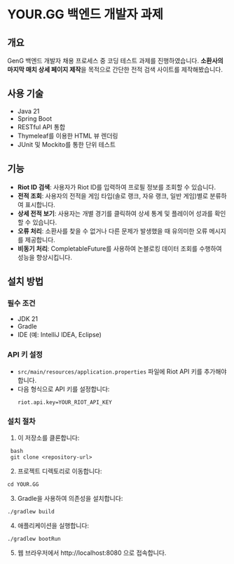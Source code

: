# YOUR.GG 백엔드 개발자 과제

## 개요
GenG 백엔드 개발자 채용 프로세스 중 코딩 테스트 과제를 진행하였습니다. **소환사의 마지막 매치 상세 페이지 제작**을 목적으로 간단한 전적 검색 사이트를 제작해봤습니다.

## 사용 기술
- Java 21
- Spring Boot
- RESTful API 통합
- Thymeleaf를 이용한 HTML 뷰 렌더링
- JUnit 및 Mockito를 통한 단위 테스트

## 기능
- **Riot ID 검색**: 사용자가 Riot ID를 입력하여 프로필 정보를 조회할 수 있습니다.
- **전적 조회**: 사용자의 전적을 게임 타입(솔로 랭크, 자유 랭크, 일반 게임)별로 분류하여 표시합니다.
- **상세 전적 보기**: 사용자는 개별 경기를 클릭하여 상세 통계 및 플레이어 성과를 확인할 수 있습니다.
- **오류 처리**: 소환사를 찾을 수 없거나 다른 문제가 발생했을 때 유의미한 오류 메시지를 제공합니다.
- **비동기 처리**: CompletableFuture를 사용하여 논블로킹 데이터 조회를 수행하여 성능을 향상시킵니다.

## 설치 방법

### 필수 조건
- JDK 21
- Gradle
- IDE (예: IntelliJ IDEA, Eclipse)

### API 키 설정
- `src/main/resources/application.properties` 파일에 Riot API 키를 추가해야 합니다. 
- 다음 형식으로 API 키를 설정합니다:
   ```properties
   riot.api.key=YOUR_RIOT_API_KEY
   ```

### 설치 절차
1. 이 저장소를 클론합니다:
  ```
   bash
   git clone <repository-url>
  ```
 
2. 프로젝트 디렉토리로 이동합니다:
  ```
  cd YOUR.GG
  ```
3. Gradle을 사용하여 의존성을 설치합니다:
  ```
  ./gradlew build
  ```
4. 애플리케이션을 실행합니다:
  ```
  ./gradlew bootRun
  ```
5. 웹 브라우저에서 http://localhost:8080 으로 접속합니다.

